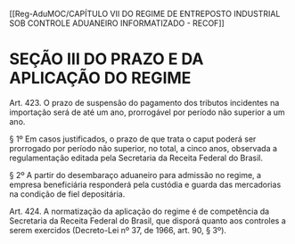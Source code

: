 [[Reg-AduMOC/CAPÍTULO VII DO REGIME DE ENTREPOSTO INDUSTRIAL SOB CONTROLE ADUANEIRO INFORMATIZADO - RECOF]]

# SEÇÃO III DO PRAZO E DA APLICAÇÃO DO REGIME

Art. 423. O prazo de suspensão do pagamento dos tributos
incidentes na importação será de até um ano, prorrogável
por período não superior a um ano.

§ 1º Em casos justificados, o prazo de que trata o caput
poderá ser prorrogado por período não superior, no total, a
cinco anos, observada a regulamentação editada pela
Secretaria da Receita Federal do Brasil.

§ 2º A partir do desembaraço aduaneiro para admissão no
regime, a empresa beneficiária responderá pela custódia e
guarda das mercadorias na condição de fiel depositária.

Art. 424. A normatização da aplicação do regime é de
competência da Secretaria da Receita Federal do Brasil, que
disporá quanto aos controles a serem exercidos (Decreto-Lei
nº 37, de 1966, art. 90, § 3º).